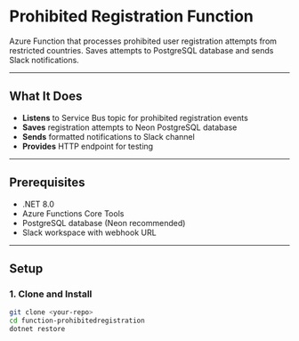 # Prohibited Registration Function

Azure Function that processes prohibited user registration attempts from restricted countries. Saves attempts to PostgreSQL database and sends Slack notifications.

---

## What It Does

- **Listens** to Service Bus topic for prohibited registration events
- **Saves** registration attempts to Neon PostgreSQL database  
- **Sends** formatted notifications to Slack channel
- **Provides** HTTP endpoint for testing

---

## Prerequisites

- .NET 8.0
- Azure Functions Core Tools
- PostgreSQL database (Neon recommended)
- Slack workspace with webhook URL

---

## Setup

### 1. Clone and Install
```bash
git clone <your-repo>
cd function-prohibitedregistration
dotnet restore
